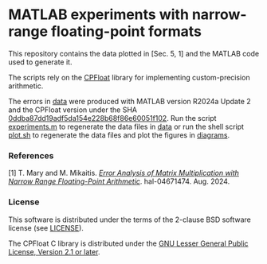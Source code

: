 # MATLAB experiments with narrow-range floating-point formats
This repository contains the data plotted in [Sec. 5, 1] and the MATLAB code used to generate it.

The scripts rely on the [CPFloat](https://github.com/north-numerical-computing/cpfloat) library for implementing custom-precision arithmetic.

The errors in [data](./data) were produced with MATLAB version R2024a Update 2 and the CPFloat version under the SHA [0ddba87dd19adf5da154e228b68f86e60051f102](https://github.com/north-numerical-computing/cpfloat/tree/0ddba87dd19adf5da154e228b68f86e60051f102).
Run the script [experiments.m](./experiments.m) to regenerate the data files in [data](./data) or run the shell script [plot.sh](./plot.sh) to regenerate the data files and plot the figures in [diagrams](./diagrams).

### References

 [1] T. Mary and M. Mikaitis. [*Error Analysis of Matrix Multiplication with Narrow Range Floating-Point Arithmetic*](https://hal.science/hal-04671474). hal-04671474. Aug. 2024.

### License

This software is distributed under the terms of the 2-clause BSD software license (see [LICENSE](./LICENSE)).

The CPFloat C library is distributed under the [GNU Lesser General Public License, Version 2.1 or later](https://raw.githubusercontent.com/mfasi/cpfloat/master/LICENSES/LGPL-2.1-or-later.txt).
